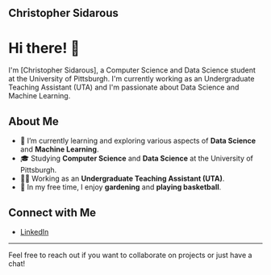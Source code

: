 ## Christopher Sidarous 

# Hi there! 👋

I'm [Christopher Sidarous], a Computer Science and Data Science student at the University of Pittsburgh. I'm currently working as an Undergraduate Teaching Assistant (UTA) and I'm passionate about Data Science and Machine Learning.

## About Me

- 🌱 I’m currently learning and exploring various aspects of **Data Science** and **Machine Learning**.
- 🎓 Studying **Computer Science** and **Data Science** at the University of Pittsburgh.
- 🧑‍🏫 Working as an **Undergraduate Teaching Assistant (UTA)**.
- 🌿 In my free time, I enjoy **gardening** and **playing basketball**.

## Connect with Me

- [LinkedIn]([https://www.linkedin.com/in/your-linkedin-profile](https://www.linkedin.com/in/csidarous/))


---

Feel free to reach out if you want to collaborate on projects or just have a chat!

